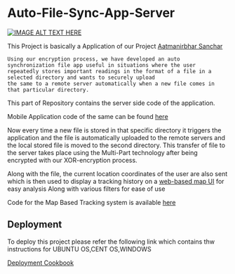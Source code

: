 
#  Auto-File-Sync-App-Server

[![IMAGE ALT TEXT HERE](https://img.shields.io/badge/YouTube-FF0000?style=for-the-badge&logo=youtube&logoColor=white)](https://www.youtube.com/watch?v=lRjCKhczHtY)

This Project is basically a Application of our Project [Aatmanirbhar Sanchar](https://github.com/BE-Project-VESIT-AatmaSanchar/Aatmanirbhar-Sanchar)

    Using our encryption process, we have developed an auto synchronization file app useful in situations where the user repeatedly stores important readings in the format of a file in a selected directory and wants to securely upload
    the same to a remote server automatically when a new file comes in that particular directory.

This part of Repository contains the server side code of the application.

Mobile Application code of the same can be found [here](https://github.com/BE-Project-VESIT-AatmaSanchar/Auto-File-Sync-App)

Now every time a new file is stored in that specific directory it triggers the application and the file is
automatically uploaded to the remote servers and the local stored file is moved to the second directory. This transfer of
file to the server takes place using the Multi-Part technology after being encrypted with our XOR-encryption
process.

Along with the file, the current location coordinates of the user are also sent which is then used to display a
tracking history on a [web-based map UI](http://file.aatmanirbhar-sanchar.live/) for easy analysis Along with various filters for ease of use

Code for the Map Based Tracking system is available [here](https://github.com/BE-Project-VESIT-AatmaSanchar/Map-Tracking-for-Auto-Sync-App)


## Deployment

To deploy this project please refer the following link which contains thw instructions for UBUNTU OS,CENT OS,WINDOWS 

[Deployment Cookbook](https://docs.google.com/document/d/1fSwpv6ZCRhyami0U6lCNLExHZtTIIsLdNf6ZaCJpGYY/edit)





